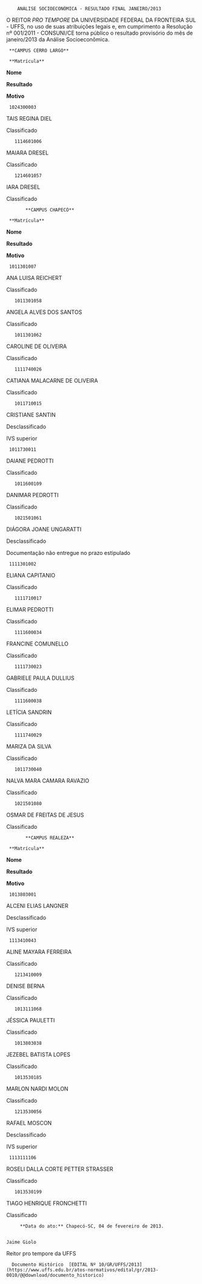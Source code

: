         ANÁLISE SOCIOECONÔMICA - RESULTADO FINAL JANEIRO/2013  

O REITOR *PRO TEMPORE* DA UNIVERSIDADE FEDERAL DA FRONTEIRA SUL - UFFS, no uso de suas atribuições legais e, em cumprimento a Resolução nº 001/2011 - CONSUNI/CE torna público o resultado provisório do mês de janeiro/2013 da Análise Socioeconômica.

     **CAMPUS CERRO LARGO**

     **Matrícula**

   **Nome**

   **Resultado**

   **Motivo**

     1024300003

   TAIS REGINA DIEL

   Classificado

       1114601006

   MAIARA DRESEL

   Classificado

       1214601057

   IARA DRESEL

   Classificado

           **CAMPUS CHAPECÓ**

     **Matrícula**

   **Nome**

   **Resultado**

   **Motivo**

     1011301007

   ANA LUISA REICHERT

   Classificado

       1011301058

   ANGELA ALVES DOS SANTOS

   Classificado

       1011301062

   CAROLINE DE OLIVEIRA

   Classificado

       1111740026

   CATIANA MALACARNE DE OLIVEIRA

   Classificado

       1011710015

   CRISTIANE SANTIN

   Desclassificado

   IVS superior

     1011730011

  

  

   DAIANE PEDROTTI

   Classificado

       1011600109

   DANIMAR PEDROTTI

   Classificado

       1021501061

   DIÁGORA JOANE UNGARATTI

   Desclassificado

   Documentação não entregue no prazo estipulado

     1111301002

   ELIANA CAPITANIO

   Classificado

       1111710017

   ELIMAR PEDROTTI

   Classificado

       1111600034

   FRANCINE COMUNELLO

   Classificado

       1111730023

   GABRIELE PAULA DULLIUS

   Classificado

       1111600038

   LETÍCIA SANDRIN

   Classificado

       1111740029

   MARIZA DA SILVA

   Classificado

       1011730040

   NALVA MARA CAMARA RAVAZIO

   Classificado

       1021501080

   OSMAR DE FREITAS DE JESUS

   Classificado

           **CAMPUS REALEZA**

     **Matrícula**

   **Nome**

   **Resultado**

   **Motivo**

     1013803001

   ALCENI ELIAS LANGNER

   Desclassificado

   IVS superior

     1113410043

   ALINE MAYARA FERREIRA

   Classificado

       1213410009

   DENISE BERNA

   Classificado

       1013111068

   JÉSSICA PAULETTI

   Classificado

       1013803038

   JEZEBEL BATISTA LOPES

   Classificado

       1013530185

   MARLON NARDI MOLON

   Classificado

       1213530056

   RAFAEL MOSCON

   Desclassificado

   IVS superior

     1113111106

   ROSELI DALLA CORTE PETTER STRASSER

   Classificado

       1013530199

   TIAGO HENRIQUE FRONCHETTI

   Classificado

         **Data do ato:** Chapecó-SC, 04 de fevereiro de 2013.   
 

    Jaime Giolo   
 Reitor pro tempore da UFFS 

      Documento Histórico  [EDITAL Nº 10/GR/UFFS/2013](https://www.uffs.edu.br/atos-normativos/edital/gr/2013-0010/@@download/documento_historico)     
      
